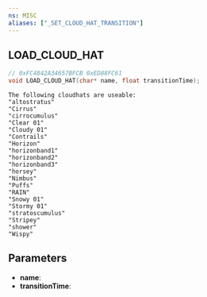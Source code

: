 ```yaml
---
ns: MISC
aliases: ["_SET_CLOUD_HAT_TRANSITION"]
---
```

## LOAD_CLOUD_HAT

```c
// 0xFC4842A34657BFCB 0xED88FC61
void LOAD_CLOUD_HAT(char* name, float transitionTime);
```
```
The following cloudhats are useable:
"altostratus"
"Cirrus"
"cirrocumulus"
"Clear 01"
"Cloudy 01"
"Contrails"
"Horizon"
"horizonband1"
"horizonband2"
"horizonband3"
"horsey"
"Nimbus"
"Puffs"
"RAIN"
"Snowy 01"
"Stormy 01"
"stratoscumulus"
"Stripey"
"shower"
"Wispy"
```

## Parameters
* **name**: 
* **transitionTime**: 

